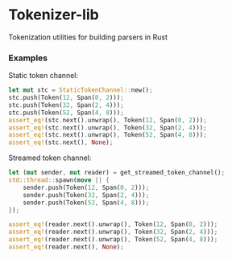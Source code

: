 # Tokenizer-lib

Tokenization utilities for building parsers in Rust

### Examples

Static token channel:

```rust
let mut stc = StaticTokenChannel::new();
stc.push(Token(12, Span(0, 2)));
stc.push(Token(32, Span(2, 4)));
stc.push(Token(52, Span(4, 8)));
assert_eq!(stc.next().unwrap(), Token(12, Span(0, 2)));
assert_eq!(stc.next().unwrap(), Token(32, Span(2, 4)));
assert_eq!(stc.next().unwrap(), Token(52, Span(4, 8)));
assert_eq!(stc.next(), None);
```

Streamed token channel:

```rust
let (mut sender, mut reader) = get_streamed_token_channel();
std::thread::spawn(move || {
    sender.push(Token(12, Span(0, 2)));
    sender.push(Token(32, Span(2, 4)));
    sender.push(Token(52, Span(4, 8)));
});

assert_eq!(reader.next().unwrap(), Token(12, Span(0, 2)));
assert_eq!(reader.next().unwrap(), Token(32, Span(2, 4)));
assert_eq!(reader.next().unwrap(), Token(52, Span(4, 8)));
assert_eq!(reader.next(), None);
```